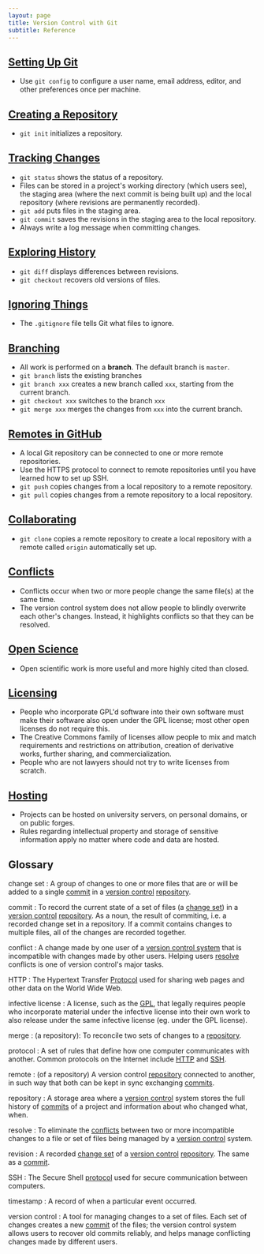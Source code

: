 ```yaml
---
layout: page
title: Version Control with Git
subtitle: Reference
---
```

## [Setting Up Git](02-setup.html)

*   Use `git config` to configure
    a user name, email address, editor, and other preferences once per machine.

## [Creating a Repository](03-create.html)

*   `git init` initializes a repository.

## [Tracking Changes](04-changes.html)

*   `git status` shows the status of a repository.
*   Files can be stored in a project's working directory (which users see),
    the staging area (where the next commit is being built up)
    and the local repository (where revisions are permanently recorded).
*   `git add` puts files in the staging area.
*   `git commit` saves the revisions in the staging area to the local repository.
*   Always write a log message when committing changes.

## [Exploring History](05-history.html)

*   `git diff` displays differences between revisions.
*   `git checkout` recovers old versions of files.

## [Ignoring Things](06-ignore.html)

*   The `.gitignore` file tells Git what files to ignore.

## [Branching](07-branching.html)

*   All work is performed on a **branch**. The default branch is `master`.
*   `git branch` lists the existing branches
*   `git branch xxx` creates a new branch called `xxx`, starting
    from the current branch.
*   `git checkout xxx` switches to the branch `xxx`
*   `git merge xxx` merges the changes from `xxx` into the current
    branch.

## [Remotes in GitHub](08-github.html)

*   A local Git repository can be connected to one or more remote repositories.
*   Use the HTTPS protocol to connect to remote repositories until you have learned how to set up SSH.
*   `git push` copies changes from a local repository to a remote repository.
*   `git pull` copies changes from a remote repository to a local repository.

## [Collaborating](09-collab.html)

*   `git clone` copies a remote repository to create a local repository
    with a remote called `origin` automatically set up.

## [Conflicts](10-conflict.html)

*   Conflicts occur when two or more people change the same file(s) at the same time.
*   The version control system does not allow people to blindly overwrite each other's changes.
    Instead, it highlights conflicts so that they can be resolved.

## [Open Science](11-open.html)

*   Open scientific work is more useful and more highly cited than closed.

## [Licensing](12-licensing.html)

*   People who incorporate GPL'd software into their own software must
    make their software also open under the GPL license; most other
    open licenses do not require this.
*   The Creative Commons family of licenses allow people to mix and
    match requirements and restrictions on attribution, creation of
    derivative works, further sharing, and commercialization.
*   People who are not lawyers should not try to write licenses from
    scratch.

## [Hosting](13-hosting.html)

*   Projects can be hosted on university servers,
    on personal domains,
    or on public forges.
*   Rules regarding intellectual property and storage of sensitive information apply
    no matter where code and data are hosted.

## Glossary

change set
:   A group of changes to one or more files that are or will be added
    to a single [commit](#commit) in a [version control](#version-control)
    [repository](#repository).

commit
:   To record the current state of a set of files (a [change set](#changeset))
    in a [version control](#version-control) [repository](#repository). As a noun, 
    the result of commiting, i.e. a recorded change set in a repository.
    If a commit contains changes to multiple files,
    all of the changes are recorded together.

conflict
:   A change made by one user of a [version control system](#version-control)
    that is incompatible with changes made by other users.
    Helping users [resolve](#resolve) conflicts
    is one of version control's major tasks.

HTTP
:   The Hypertext Transfer [Protocol](#protocol) used for sharing web pages and other data
    on the World Wide Web.

infective license
:   A license, such as the [GPL](http://opensource.org/licenses/GPL-3.0),
    that legally requires people who incorporate material under the
    infective license
    into their own work to also release under the same infective license
    (eg. under the GPL license).

merge
:   (a repository): To reconcile two sets of changes to a
    [repository](#repository).

protocol
:   A set of rules that define how one computer communicates with another.
    Common protocols on the Internet include [HTTP](#http) and [SSH](#ssh).

remote
:   (of a repository) A version control [repository](#repository) connected to another,
    in such way that both can be kept in sync exchanging [commits](#commit).

repository
:   A storage area where a [version control](#version-control) system
    stores the full history of [commits](#commit) of a project and information
    about who changed what, when.

resolve
:   To eliminate the [conflicts](#conflict) between two or more incompatible changes to a file or set of files
    being managed by a [version control](#version-control) system.

revision
:   A recorded [change set](#change-set) of a [version control](#version-control) 
    [repository](#repository). The same as a [commit](#commit).

SSH
:   The Secure Shell [protocol](#protocol) used for secure communication between computers.

timestamp
:   A record of when a particular event occurred.

version control
:   A tool for managing changes to a set of files.
    Each set of changes creates a new [commit](#commit) of the files;
    the version control system allows users to recover old commits reliably,
    and helps manage conflicting changes made by different users.
